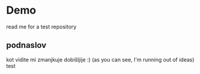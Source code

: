 # Demo

read me for a test repository

## podnaslov

kot vidite mi zmanjkuje dobišljije :)
(as you can see, I'm running out of ideas)
test
